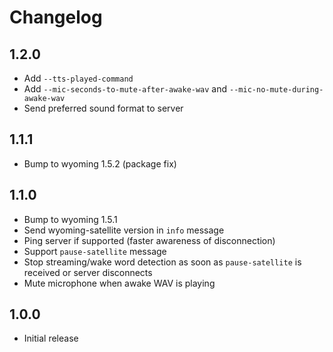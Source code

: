 # Changelog

## 1.2.0

- Add `--tts-played-command`
- Add `--mic-seconds-to-mute-after-awake-wav` and `--mic-no-mute-during-awake-wav`
- Send preferred sound format to server

## 1.1.1

- Bump to wyoming 1.5.2 (package fix)

## 1.1.0

- Bump to wyoming 1.5.1
- Send wyoming-satellite version in `info` message
- Ping server if supported (faster awareness of disconnection)
- Support `pause-satellite` message
- Stop streaming/wake word detection as soon as `pause-satellite` is received or server disconnects
- Mute microphone when awake WAV is playing

## 1.0.0

- Initial release

